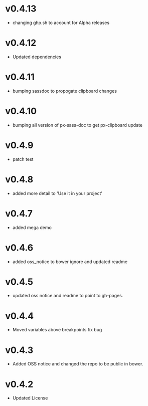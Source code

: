 v0.4.13
==================
* changing ghp.sh to account for Alpha releases

v0.4.12
==================
* Updated dependencies


v0.4.11
==================
* bumping sassdoc to propogate clipboard changes


v0.4.10
==================
* bumping all version of px-sass-doc to get px-clipboard update


v0.4.9
==================
* patch test

v0.4.8
==============================
* added more detail to 'Use it in your project'

v0.4.7
==============================
* added mega demo

v0.4.6
==============================
* added oss_notice to bower ignore and updated readme

v0.4.5
==============================
* updated oss notice and readme to point to gh-pages.

v0.4.4
==============================
* Moved variables above breakpoints fix bug

v0.4.3
==============================
* Added OSS notice and changed the repo to be public in bower.

v0.4.2
====================
* Updated License
